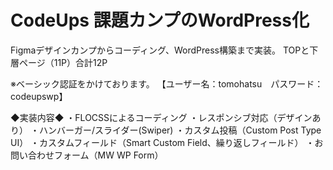# CodeUps 課題カンプのWordPress化
Figmaデザインカンプからコーディング、WordPress構築まで実装。
TOPと下層ページ（11P）合計12P

※ベーシック認証をかけております。
【ユーザー名：tomohatsu　パスワード：codeupswp】

◆実装内容◆
・FLOCSSによるコーディング
・レスポンシブ対応（デザインあり）
・ハンバーガー/スライダー(Swiper)
・カスタム投稿（Custom Post Type UI）
・カスタムフィールド（Smart Custom Field、繰り返しフィールド）
・お問い合わせフォーム（MW WP Form）
